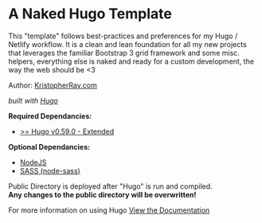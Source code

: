 # A Naked Hugo Template

This "template" follows best-practices and preferences for my Hugo / Netlify workflow. It is a clean and lean foundation for all my new projects that leverages the familiar Bootstrap 3 grid framework and some misc. helpers, everything else is naked and ready for a custom development, the way the web should be <3

Author: [KristopherRay.com](https://kristopherray.com)

*built with [Hugo](https://gohugo.io)*

**Required Dependancies:**
- [ >= Hugo v0.59.0 - Extended](https://gohugo.io/getting-started/installing/)

**Optional Dependancies:**
- [NodeJS](https://nodejs.org/en/)
- [SASS (node-sass)](https://github.com/sass/node-sass)

Public Directory is deployed after "Hugo" is run and compiled.  
**Any changes to the public directory will be overwritten!**

For more information on using Hugo [View the Documentation](https://gohugo.io/documentation/)
